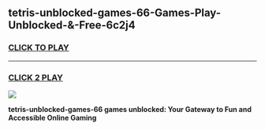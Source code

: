 
## tetris-unblocked-games-66-Games-Play-Unblocked-&-Free-6c2j4
<h3>
<a href="https://premium76.site?title=tetris-unblocked-games-66&ref=24A">CLICK TO PLAY</a></h3>
<hr>

<h3>
<a href="https://premium76.site?title=tetris-unblocked-games-66&ref=24A">CLICK 2 PLAY</a>
  
</h3>

<a href="https://premium76.site?title=tetris-unblocked-games-66&ref=24A"><img src="https://clearcache.store/games.png"></a>


**tetris-unblocked-games-66 games unblocked: Your Gateway to Fun and Accessible Online Gaming**
